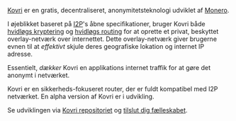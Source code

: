 [Kovri](https://getmonero.org/resources/moneropedia/kovri.html) er en gratis, decentraliseret, anonymitetsteknologi udviklet af  [Monero](https://getmonero.org).

I øjeblikket baseret på [I2P](https://getmonero.org/resources/moneropedia/i2p.html)'s åbne specifikationer, bruger Kovri både [hvidløgs kryptering](https://getmonero.org/resources/moneropedia/garlic-encryption.html) og [hvidløgs routing](https://getmonero.org/resources/moneropedia/garlic-routing.html) for at oprette et privat, beskyttet overlay-netværk over internettet. Dette overlay-netværk giver brugerne evnen til at *effektivt* skjule deres geografiske lokation og internet IP adresse.

Essentielt, *dækker* Kovri en applikations internet traffik for at gøre det anonymt i netværket.

Kovri er en sikkerheds-fokuseret router, der er fuldt kompatibel med I2P netværket. En alpha version af Kovri er i udvikling.

Se udviklingen via [Kovri repositoriet](https://github.com/monero-project/kovri#downloads) og [tilslut dig fælleskabet](https://github.com/monero-project/kovri#contact).
